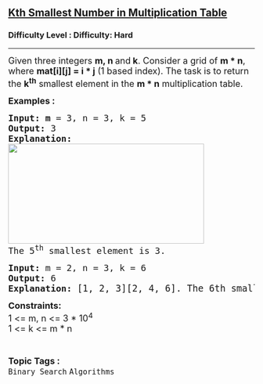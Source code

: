 <h2><a href="https://www.geeksforgeeks.org/problems/kth-smallest-number-in-multiplication-table/1?_gl=1*11kam6q*_up*MQ..*_gs*MQ..&gclid=CjwKCAjw87XBBhBIEiwAxP3_A9DeyOSC0XYGjO4K79vr8Djf-2efQxzpSAPmIkxVezeR345T_EhM_xoCkgcQAvD_BwE&gbraid=0AAAAAC9yBkBaQ12_AZ6WvSpkVFP_h1BQe">Kth Smallest Number in Multiplication Table</a></h2><h3>Difficulty Level : Difficulty: Hard</h3><hr><div class="problems_problem_content__Xm_eO"><p><span style="font-size: 18px;">Given three integers <strong>m, n </strong>and<strong> k</strong>. Consider a grid of <strong>m * n</strong>, where <strong>mat[i][j] = i * j</strong> (1 based index). The task is to return the <strong>k<sup>th</sup></strong> smallest element in the <strong>m * n</strong>&nbsp;multiplication table.</span></p>
<p><span style="font-size: 18px;"><strong>Examples :</strong></span></p>
<pre><span style="font-size: 18px;"><strong>Input: m</strong> = 3, n = 3, k = 5
<strong>Output: </strong>3
<strong>Explanation:</strong> 
<img style="height: 204px; width: 400px;" src="https://media.geeksforgeeks.org/img-practice/multtable1-grid-1637617528.jpg" alt="">
The 5<sup>th</sup> smallest element is 3.&nbsp;
</span></pre>
<pre><span style="font-size: 18px;"><strong>Input: </strong>m = 2, n = 3, k = 6
<strong>Output: </strong>6&nbsp;<br><strong>Explanation: </strong></span><span style="font-size: 14pt;">[1, 2, 3][2, 4, 6]. The 6th smallest element is 6</span>.</pre>
<p><span style="font-size: 18px;"><strong>Constraints:</strong><br>1 &lt;= m, n &lt;= 3 * 10<sup>4</sup><br>1 &lt;= k &lt;= m * n</span></p></div><br><p><span style=font-size:18px><strong>Topic Tags : </strong><br><code>Binary Search</code>&nbsp;<code>Algorithms</code>&nbsp;